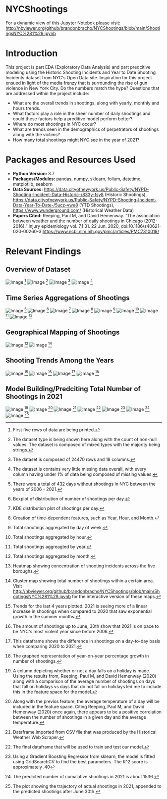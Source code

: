 # NYCShootings
For a dynamic view of this Jupyter Notebok please visit: http://nbviewer.org/github/brandonbracho/NYCShootings/blob/main/ShootingsNYC%281%29.ipynb
# Introduction 
This project is part EDA (Exploratory Data Analysis) and part predcitive modeling using the Historic Shooting Incidents and Year to Date Shooting Incidents dataset from NYC's Open Data site. Inspiration for this project ensued in light of the media frenzy that is surrounding the rise of gun violence in New York City. Do the numbers match the hype? Questions that are addressed within the project include:
- What are the overall trends in shootings, along with yearly, monthly and hours trends.
- What factors play a role in the sheer number of daily shootings and could these factors help a preditive model perform better?
- Where do most shootings in NYC occur?
- What are trends seen in the demographics of perpetrators of shootings along with the victims?
- How many total shootings might NYC see in the year of 2021?
# Packages and Resources Used
- **Python Version:** 3.7
- **Packages/Modules:** pandas, numpy, sklearn, folium, datetime, matplotlib, seaborn
- **Data Sources:** https://data.cityofnewyork.us/Public-Safety/NYPD-Shooting-Incident-Data-Historic-/833y-fsy8 (Historic Shootings), https://data.cityofnewyork.us/Public-Safety/NYPD-Shooting-Incident-Data-Year-To-Date-/5ucz-vwe8 (YTD Shootings), https://www.wunderground.com/ (Historical Weather Data)
- **Papers Cited:** Reeping, Paul M, and David Hemenway. “The association between weather and the number of daily shootings in Chicago (2012-2016).” Injury epidemiology vol. 7,1 31. 22 Jun. 2020, doi:10.1186/s40621-020-00260-3 https://www.ncbi.nlm.nih.gov/pmc/articles/PMC7310019/
# Relevant Findings
## Overview of Dataset
![Image](/images/dataset.png)
[^1]
![Image](/images/dataset%20type.png) 
[^2]
![Image](/images/dataset%20shape.png)
[^3]
![Image](/images/missing%20data.png)
[^4]

[^1]: First five rows of data are being printed. 
[^2]: The dataset type is being shown here along with the count of non-null values. The dataset is composed of mixed types with the majority being strings. 
[^3]: The dataset is composed of 24470 rows and 18 columns. 
[^4]: The dataset is contains very little missing data overall, with every column having under 1% of data being composed of missing values. 

## Time Series Aggregations of Shootings 
![Image](dayswoshootings.png)
[^5]
![Image](/images/dataset%20boxplot.png)
[^6]
![Image](/images/dataset%20kde.png)
[^7]
![Image](/images/feature%20creation.png)
[^8]
![Image](/images/shootingsbydayofweek.png)
[^9]
![Image](/images/shootingsbyhour.png)
[^10]
![Image](/images/shootingsbyyear.png)
[^11]
![Image](/images/shootingsbymonth.png)
[^12]

[^5]: There were a total of 432 days without shootings in NYC between the years of 2006 - 2021.
[^6]: Boxplot of distribution of number of shootings per day. 
[^7]: KDE distribution plot of shootings per day.
[^8]: Creation of time-dependent features, such as Year, Hour, and Month. 
[^9]: Total shootings aggregated by day of week. 
[^10]: Total shootings aggregated by hour.
[^11]: Total shootings aggreagted by year.
[^12]: Total shootings aggregated by month.

## Geographical Mapping of Shootings

![Image](/images/heatmapshootings.png)
[^13]
![Image](/images/clustermap.png)
[^14]

[^13]: Heatmap showing concentration of shooting incidents across the five boroughs. 
[^14]: Cluster map showing total number of shootings within a certain area. Visit http://nbviewer.org/github/brandonbracho/NYCShootings/blob/main/ShootingsNYC%281%29.ipynb for the interactive version of these maps.

## Shooting Trends Among the Years

![Image](/images/shootingtrends.png)
[^15]
![Image](/images/shootingsupto630.png)
[^16]
![Image](/images/currprevdiff.png)
[^17]
![Image](/images/shootingsgrowth.png)
[^18]

[^15]: Trends for the last 4 years plotted. 2021 is seeing more of a linear increase in shootings when compared to 2020 that saw exponential growth in the summer months. 
[^16]: The amount of shootings up to June, 30th show that 2021 is on pace to be NYC's most violent year since before 2006. 
[^17]: This dataframe shows the difference in shootings on a day-to-day basis when comparing 2020 to 2021.
[^18]: The graphed representation of year-on-year percentage growth in number of shootings. 

## Model Building/Predciting Total Number of Shootings in 2021


![Image](/images/holfeature.png)
[^19]
![Image](/images/shootingsaganisttemp.png)
[^20]
![Image](/images/scraperdata.png)
[^21]
![Image](/images/modeldf.png)
[^22]
![Image](/images/modelfittingscore.png)
[^23]
![Image](/images2/predictednum.png)
[^24]
![Image](/images2/predictedplot.png)
[^25]

[^19]: A column depicting whether or not a day falls on a holiday is made. Using the results from, Reeping, Paul M, and David Hemenway (2020) along with a comparison of the average number of shootings on days that fall on holidays vs days that do not fall on holidays led me to include this in the feature space for the model. 
[^20]: Along with the previos feature, the average temperature of a day will be included in the feature space. Citing Reeping, Paul M, and David Hemenway (2020) once again, there appears to be a positive correlation between the number of shootings in a given day and the average temperature. 
[^21]: Dataframe imported from CSV file that was produced by the Historical Weather Web Scraper. 
[^22]: The final dataframe that will be used to train and test our model. 
[^23]: Using a Gradient Boosting Regressor from sklearn, the model is fitted using GridSearchCV to find the best parameters. The R^2 score is approximately .40
[^24]: The predicted number of cumalative shootings in 2021 is about 1536.
[^25]: The plot showing the trajectory of actual shootings in 2021, appended to the predicted shootings after June 30th. 
























